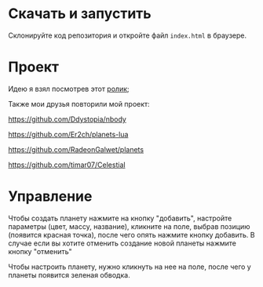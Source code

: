 # Скачать и запустить
Склонируйте код репозитория и откройте файл `index.html` в браузере.

# Проект
Идею я взял посмотрев этот [ролик](https://youtu.be/fBC3cCsCEzA);

Также мои друзья повторили мой проект:

https://github.com/Ddystopia/nbody

https://github.com/Er2ch/planets-lua

https://github.com/RadeonGalwet/planets

https://github.com/timar07/Celestial

# Управление
Чтобы создать планету нажмите на кнопку "добавить", настройте параметры (цвет, массу, название), кликните на поле, выбрав позицию (появится красная точка), после чего опять нажмите кнопку добавить. 
В случае если вы хотите отменить создание новой планеты нажмите кнопку "отменить"

Чтобы настроить планету, нужно кликнуть на нее на поле, после чего у планеты появится зеленая обводка.